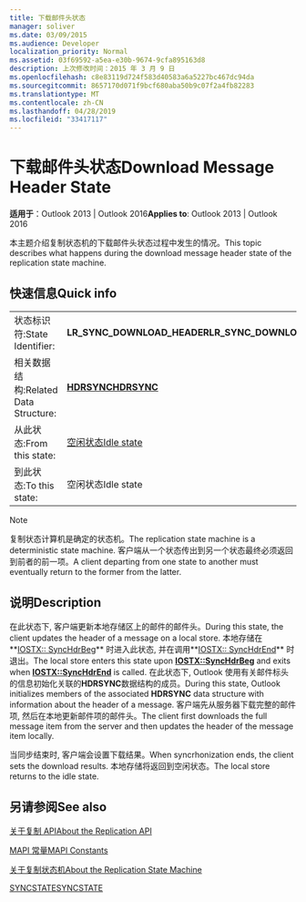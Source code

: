 ```yaml
---
title: 下载邮件头状态
manager: soliver
ms.date: 03/09/2015
ms.audience: Developer
localization_priority: Normal
ms.assetid: 03f69592-a5ea-e30b-9674-9cfa895163d8
description: 上次修改时间：2015 年 3 月 9 日
ms.openlocfilehash: c8e83119d724f583d40583a6a5227bc467dc94da
ms.sourcegitcommit: 8657170d071f9bcf680aba50b9c07f2a4fb82283
ms.translationtype: MT
ms.contentlocale: zh-CN
ms.lasthandoff: 04/28/2019
ms.locfileid: "33417117"
---
```

# <a name="download-message-header-state"></a><span data-ttu-id="ca1b5-103">下载邮件头状态</span><span class="sxs-lookup"><span data-stu-id="ca1b5-103">Download Message Header State</span></span>

  
  
<span data-ttu-id="ca1b5-104">**适用于**：Outlook 2013 | Outlook 2016</span><span class="sxs-lookup"><span data-stu-id="ca1b5-104">**Applies to**: Outlook 2013 | Outlook 2016</span></span> 
  
 <span data-ttu-id="ca1b5-105">本主题介绍复制状态机的下载邮件头状态过程中发生的情况。</span><span class="sxs-lookup"><span data-stu-id="ca1b5-105">This topic describes what happens during the download message header state of the replication state machine.</span></span> 
  
## <a name="quick-info"></a><span data-ttu-id="ca1b5-106">快速信息</span><span class="sxs-lookup"><span data-stu-id="ca1b5-106">Quick info</span></span>

|||
|:-----|:-----|
|<span data-ttu-id="ca1b5-107">状态标识符:</span><span class="sxs-lookup"><span data-stu-id="ca1b5-107">State Identifier:</span></span>  <br/> |<span data-ttu-id="ca1b5-108">**LR_SYNC_DOWNLOAD_HEADER**</span><span class="sxs-lookup"><span data-stu-id="ca1b5-108">**LR_SYNC_DOWNLOAD_HEADER**</span></span> <br/> |
|<span data-ttu-id="ca1b5-109">相关数据结构:</span><span class="sxs-lookup"><span data-stu-id="ca1b5-109">Related Data Structure:</span></span>  <br/> |<span data-ttu-id="ca1b5-110">**[HDRSYNC](hdrsync.md)**</span><span class="sxs-lookup"><span data-stu-id="ca1b5-110">**[HDRSYNC](hdrsync.md)**</span></span> <br/> |
|<span data-ttu-id="ca1b5-111">从此状态:</span><span class="sxs-lookup"><span data-stu-id="ca1b5-111">From this state:</span></span>  <br/> |[<span data-ttu-id="ca1b5-112">空闲状态</span><span class="sxs-lookup"><span data-stu-id="ca1b5-112">Idle state</span></span>](idle-state.md) <br/> |
|<span data-ttu-id="ca1b5-113">到此状态:</span><span class="sxs-lookup"><span data-stu-id="ca1b5-113">To this state:</span></span>  <br/> |<span data-ttu-id="ca1b5-114">空闲状态</span><span class="sxs-lookup"><span data-stu-id="ca1b5-114">Idle state</span></span>  <br/> |
   
> [!NOTE]
> <span data-ttu-id="ca1b5-115">复制状态计算机是确定的状态机。</span><span class="sxs-lookup"><span data-stu-id="ca1b5-115">The replication state machine is a deterministic state machine.</span></span> <span data-ttu-id="ca1b5-116">客户端从一个状态传出到另一个状态最终必须返回到前者的前一项。</span><span class="sxs-lookup"><span data-stu-id="ca1b5-116">A client departing from one state to another must eventually return to the former from the latter.</span></span> 
  
## <a name="description"></a><span data-ttu-id="ca1b5-117">说明</span><span class="sxs-lookup"><span data-stu-id="ca1b5-117">Description</span></span>

<span data-ttu-id="ca1b5-118">在此状态下, 客户端更新本地存储区上的邮件的邮件头。</span><span class="sxs-lookup"><span data-stu-id="ca1b5-118">During this state, the client updates the header of a message on a local store.</span></span> <span data-ttu-id="ca1b5-119">本地存储在**[IOSTX:: SyncHdrBeg](iostx-synchdrbeg.md)** 时进入此状态, 并在调用**[IOSTX:: SyncHdrEnd](iostx-synchdrend.md)** 时退出。</span><span class="sxs-lookup"><span data-stu-id="ca1b5-119">The local store enters this state upon **[IOSTX::SyncHdrBeg](iostx-synchdrbeg.md)** and exits when **[IOSTX::SyncHdrEnd](iostx-synchdrend.md)** is called.</span></span> <span data-ttu-id="ca1b5-120">在此状态下, Outlook 使用有关邮件标头的信息初始化关联的**HDRSYNC**数据结构的成员。</span><span class="sxs-lookup"><span data-stu-id="ca1b5-120">During this state, Outlook initializes members of the associated **HDRSYNC** data structure with information about the header of a message.</span></span> <span data-ttu-id="ca1b5-121">客户端先从服务器下载完整的邮件项, 然后在本地更新邮件项的邮件头。</span><span class="sxs-lookup"><span data-stu-id="ca1b5-121">The client first downloads the full message item from the server and then updates the header of the message item locally.</span></span> 
  
<span data-ttu-id="ca1b5-122">当同步结束时, 客户端会设置下载结果。</span><span class="sxs-lookup"><span data-stu-id="ca1b5-122">When syncrhonization ends, the client sets the download results.</span></span> <span data-ttu-id="ca1b5-123">本地存储将返回到空闲状态。</span><span class="sxs-lookup"><span data-stu-id="ca1b5-123">The local store returns to the idle state.</span></span>
  
## <a name="see-also"></a><span data-ttu-id="ca1b5-124">另请参阅</span><span class="sxs-lookup"><span data-stu-id="ca1b5-124">See also</span></span>



[<span data-ttu-id="ca1b5-125">关于复制 API</span><span class="sxs-lookup"><span data-stu-id="ca1b5-125">About the Replication API</span></span>](about-the-replication-api.md)
  
[<span data-ttu-id="ca1b5-126">MAPI 常量</span><span class="sxs-lookup"><span data-stu-id="ca1b5-126">MAPI Constants</span></span>](mapi-constants.md)
  
[<span data-ttu-id="ca1b5-127">关于复制状态机</span><span class="sxs-lookup"><span data-stu-id="ca1b5-127">About the Replication State Machine</span></span>](about-the-replication-state-machine.md)
  
[<span data-ttu-id="ca1b5-128">SYNCSTATE</span><span class="sxs-lookup"><span data-stu-id="ca1b5-128">SYNCSTATE</span></span>](syncstate.md)

